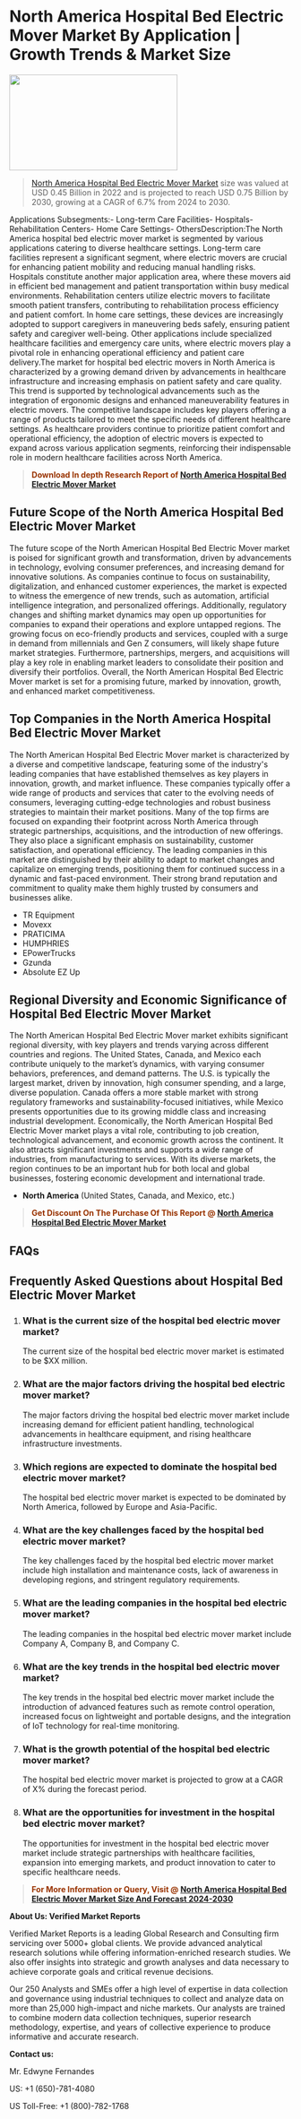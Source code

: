 <p><h1>North America Hospital Bed Electric Mover Market By Application | Growth Trends & Market Size</h1><p><img class="aligncenter size-medium wp-image-105565" src="https://ffe5etoiles.com/wp-content/uploads/2025/01/MST7-300x171.png" alt="" width="300" height="171" /></p><blockquote><p><a href="https://www.verifiedmarketreports.com/download-sample/?rid=502146&utm_source=Github-NA&utm_medium=377" target="_blank">North America Hospital Bed Electric Mover Market</a> size was valued at USD 0.45 Billion in 2022 and is projected to reach USD 0.75 Billion by 2030, growing at a CAGR of 6.7% from 2024 to 2030.</p></blockquote>Applications Subsegments:- Long-term Care Facilities- Hospitals- Rehabilitation Centers- Home Care Settings- OthersDescription:The North America hospital bed electric mover market is segmented by various applications catering to diverse healthcare settings. Long-term care facilities represent a significant segment, where electric movers are crucial for enhancing patient mobility and reducing manual handling risks. Hospitals constitute another major application area, where these movers aid in efficient bed management and patient transportation within busy medical environments. Rehabilitation centers utilize electric movers to facilitate smooth patient transfers, contributing to rehabilitation process efficiency and patient comfort. In home care settings, these devices are increasingly adopted to support caregivers in maneuvering beds safely, ensuring patient safety and caregiver well-being. Other applications include specialized healthcare facilities and emergency care units, where electric movers play a pivotal role in enhancing operational efficiency and patient care delivery.The market for hospital bed electric movers in North America is characterized by a growing demand driven by advancements in healthcare infrastructure and increasing emphasis on patient safety and care quality. This trend is supported by technological advancements such as the integration of ergonomic designs and enhanced maneuverability features in electric movers. The competitive landscape includes key players offering a range of products tailored to meet the specific needs of different healthcare settings. As healthcare providers continue to prioritize patient comfort and operational efficiency, the adoption of electric movers is expected to expand across various application segments, reinforcing their indispensable role in modern healthcare facilities across North America.</p><blockquote><p><span style="color: #993300;"><strong>Download In depth Research Report of <a href="https://www.verifiedmarketreports.com/download-sample/?rid=502146&utm_source=Github-NA&utm_medium=377">North America Hospital Bed Electric Mover Market</a></strong></span></p></blockquote><h2>Future Scope of the North America Hospital Bed Electric Mover Market</h2><p>The future scope of the North American Hospital Bed Electric Mover market is poised for significant growth and transformation, driven by advancements in technology, evolving consumer preferences, and increasing demand for innovative solutions. As companies continue to focus on sustainability, digitalization, and enhanced customer experiences, the market is expected to witness the emergence of new trends, such as automation, artificial intelligence integration, and personalized offerings. Additionally, regulatory changes and shifting market dynamics may open up opportunities for companies to expand their operations and explore untapped regions. The growing focus on eco-friendly products and services, coupled with a surge in demand from millennials and Gen Z consumers, will likely shape future market strategies. Furthermore, partnerships, mergers, and acquisitions will play a key role in enabling market leaders to consolidate their position and diversify their portfolios. Overall, the North American Hospital Bed Electric Mover market is set for a promising future, marked by innovation, growth, and enhanced market competitiveness.</p><h2>Top Companies in the North America Hospital Bed Electric Mover Market</h2><p>The North American Hospital Bed Electric Mover market is characterized by a diverse and competitive landscape, featuring some of the industry's leading companies that have established themselves as key players in innovation, growth, and market influence. These companies typically offer a wide range of products and services that cater to the evolving needs of consumers, leveraging cutting-edge technologies and robust business strategies to maintain their market positions. Many of the top firms are focused on expanding their footprint across North America through strategic partnerships, acquisitions, and the introduction of new offerings. They also place a significant emphasis on sustainability, customer satisfaction, and operational efficiency. The leading companies in this market are distinguished by their ability to adapt to market changes and capitalize on emerging trends, positioning them for continued success in a dynamic and fast-paced environment. Their strong brand reputation and commitment to quality make them highly trusted by consumers and businesses alike.</p><p><ul><li>TR Equipment </li><li> Movexx </li><li> PRATICIMA </li><li> HUMPHRIES </li><li> EPowerTrucks </li><li> Gzunda </li><li> Absolute EZ Up</li></ul></p><h2>Regional Diversity and Economic Significance of Hospital Bed Electric Mover Market</h2><p>The North American Hospital Bed Electric Mover market exhibits significant regional diversity, with key players and trends varying across different countries and regions. The United States, Canada, and Mexico each contribute uniquely to the market’s dynamics, with varying consumer behaviors, preferences, and demand patterns. The U.S. is typically the largest market, driven by innovation, high consumer spending, and a large, diverse population. Canada offers a more stable market with strong regulatory frameworks and sustainability-focused initiatives, while Mexico presents opportunities due to its growing middle class and increasing industrial development. Economically, the North American Hospital Bed Electric Mover market plays a vital role, contributing to job creation, technological advancement, and economic growth across the continent. It also attracts significant investments and supports a wide range of industries, from manufacturing to services. With its diverse markets, the region continues to be an important hub for both local and global businesses, fostering economic development and international trade.</p><ul> <li><strong>North America</strong> (United States, Canada, and Mexico, etc.)</li></ul><blockquote><p><span style="color: #993300;"><strong>Get Discount On The Purchase Of This Report @ <a href="https://www.verifiedmarketreports.com/ask-for-discount/?rid=502146&utm_source=Github-NA&utm_medium=377">North America Hospital Bed Electric Mover Market</a></strong></span></p></blockquote><h2>FAQs</h2><p> <h2>Frequently Asked Questions about Hospital Bed Electric Mover Market</h1> <ol> <li> <h3>What is the current size of the hospital bed electric mover market?</div><div></h3> <p>The current size of the hospital bed electric mover market is estimated to be $XX million.</p> </li> <li> <h3>What are the major factors driving the hospital bed electric mover market?</div><div></h3> <p>The major factors driving the hospital bed electric mover market include increasing demand for efficient patient handling, technological advancements in healthcare equipment, and rising healthcare infrastructure investments.</p> </li> <li> <h3>Which regions are expected to dominate the hospital bed electric mover market?</div><div></h3> <p>The hospital bed electric mover market is expected to be dominated by North America, followed by Europe and Asia-Pacific.</p> </li> <li> <h3>What are the key challenges faced by the hospital bed electric mover market?</div><div></h3> <p>The key challenges faced by the hospital bed electric mover market include high installation and maintenance costs, lack of awareness in developing regions, and stringent regulatory requirements.</p> </li> <li> <h3>What are the leading companies in the hospital bed electric mover market?</div><div></h3> <p>The leading companies in the hospital bed electric mover market include Company A, Company B, and Company C.</p> </li> <li> <h3>What are the key trends in the hospital bed electric mover market?</div><div></h3> <p>The key trends in the hospital bed electric mover market include the introduction of advanced features such as remote control operation, increased focus on lightweight and portable designs, and the integration of IoT technology for real-time monitoring.</p> </li> <li> <h3>What is the growth potential of the hospital bed electric mover market?</div><div></h3> <p>The hospital bed electric mover market is projected to grow at a CAGR of X% during the forecast period.</p> </li> <li> <h3>What are the opportunities for investment in the hospital bed electric mover market?</div><div></h3> <p>The opportunities for investment in the hospital bed electric mover market include strategic partnerships with healthcare facilities, expansion into emerging markets, and product innovation to cater to specific healthcare needs.</p> </li> </ol></body></html></p><blockquote><p><span style="color: #993300;"><strong>For More Information or Query, Visit @ <a href="https://www.verifiedmarketreports.com/product/hospital-bed-electric-mover-market/">North America Hospital Bed Electric Mover Market Size And Forecast 2024-2030</a></strong></span></p></blockquote><p><strong>About Us: Verified Market Reports</strong></p><p>Verified Market Reports is a leading Global Research and Consulting firm servicing over 5000+ global clients. We provide advanced analytical research solutions while offering information-enriched research studies. We also offer insights into strategic and growth analyses and data necessary to achieve corporate goals and critical revenue decisions.</p><p>Our 250 Analysts and SMEs offer a high level of expertise in data collection and governance using industrial techniques to collect and analyze data on more than 25,000 high-impact and niche markets. Our analysts are trained to combine modern data collection techniques, superior research methodology, expertise, and years of collective experience to produce informative and accurate research.</p><p><strong>Contact us:</strong></p><p>Mr. Edwyne Fernandes</p><p>US: +1 (650)-781-4080</p><p>US Toll-Free: +1 (800)-782-1768</p>
